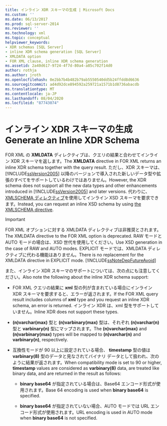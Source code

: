 ```yaml
---
title: インライン XDR スキーマの生成 | Microsoft Docs
ms.custom: ''
ms.date: 06/13/2017
ms.prod: sql-server-2014
ms.reviewer: ''
ms.technology: xml
ms.topic: conceptual
helpviewer_keywords:
- XDR schemas [SQL Server]
- inline XDR schema generation [SQL Server]
- XMLDATA option
- FOR XML clause, inline XDR schema generation
ms.assetid: 2a40d617-9724-4f7d-80a4-a85c702f14d0
author: rothja
ms.author: jroth
ms.openlocfilehash: 0e2bb7b4b482b79ab5550540dd5b24ffdd8d6636
ms.sourcegitcommit: ad4d92dce894592a259721a1571b1d8736abacdb
ms.translationtype: MT
ms.contentlocale: ja-JP
ms.lasthandoff: 08/04/2020
ms.locfileid: "87743074"
---
```

# <a name="generate-an-inline-xdr-schema"></a><span data-ttu-id="f29b7-102">インライン XDR スキーマの生成</span><span class="sxs-lookup"><span data-stu-id="f29b7-102">Generate an Inline XDR Schema</span></span>
  <span data-ttu-id="f29b7-103">FOR XML の **XMLDATA** ディレクティブは、クエリの結果と合わせてインライン XDR スキーマを返します。</span><span class="sxs-lookup"><span data-stu-id="f29b7-103">The **XMLDATA** directive in FOR XML returns an inline XDR schema together with the query result.</span></span> <span data-ttu-id="f29b7-104">ただし、XDR スキーマは、 [!INCLUDE[ssVersion2005](../../includes/ssversion2005-md.md)] 以降のバージョンで導入された新しいデータ型や拡張のすべてをサポートしているわけではありません。</span><span class="sxs-lookup"><span data-stu-id="f29b7-104">However, the XDR schema does not support all the new data types and other enhancements introduced in [!INCLUDE[ssVersion2005](../../includes/ssversion2005-md.md)] and later versions.</span></span> <span data-ttu-id="f29b7-105">代わりに、 [XMLSCHEMA ディレクティブ](generate-an-inline-xsd-schema.md)を使用してインライン XSD スキーマを要求できます。</span><span class="sxs-lookup"><span data-stu-id="f29b7-105">Instead, you can request an inline XSD schema by using [the XMLSCHEMA directive](generate-an-inline-xsd-schema.md).</span></span>  
  
> [!IMPORTANT]  
>  <span data-ttu-id="f29b7-106">FOR XML オプションに対する XMLDATA ディレクティブは非推奨とされます。</span><span class="sxs-lookup"><span data-stu-id="f29b7-106">The XMLDATA directive to the FOR XML option is deprecated.</span></span> <span data-ttu-id="f29b7-107">RAW モードと AUTO モードの場合は、XSD 世代を使用してください。</span><span class="sxs-lookup"><span data-stu-id="f29b7-107">Use XSD generation in the case of RAW and AUTO modes.</span></span> <span data-ttu-id="f29b7-108">EXPLICIT モードでは、XMLDATA ディレクティブに代わる機能はありません。</span><span class="sxs-lookup"><span data-stu-id="f29b7-108">There is no replacement for the XMLDATA directive in EXPLICIT mode.</span></span> [!INCLUDE[ssNoteDepFutureAvoid](../../includes/ssnotedepfutureavoid-md.md)]  
  
 <span data-ttu-id="f29b7-109">また、インライン XDR スキーマのサポートについては、次の点にも注意してください。</span><span class="sxs-lookup"><span data-stu-id="f29b7-109">Also note the following about the inline XDR schema support:</span></span>  
  
-   <span data-ttu-id="f29b7-110">FOR XML クエリの結果に **xml** 型の列が含まれている場合にインライン XDR スキーマを要求すると、エラーが返されます。</span><span class="sxs-lookup"><span data-stu-id="f29b7-110">If the FOR XML query result includes columns of **xml** type and you request an inline XDR schema, an error is returned.</span></span> <span data-ttu-id="f29b7-111">インライン XDR は、xml 型をサポートしていません。</span><span class="sxs-lookup"><span data-stu-id="f29b7-111">Inline XDR does not support these types.</span></span>  
  
-   <span data-ttu-id="f29b7-112">**(n)varchar(max)** 型と **(n)varbinary(max)** 型は、それぞれ **(n)varchar(n)** 型と **varbinary(n)** 型にマップされます。</span><span class="sxs-lookup"><span data-stu-id="f29b7-112">The **(n)varchar(max)** and **(n)varbinary(max)** types will be mapped to **(n)varchar(n)** and **varbinary(n)**, respectively.</span></span>  
  
-   <span data-ttu-id="f29b7-113">互換性モードが 90 以上に設定されている場合、 **timestamp** 型の値は **varbinary(8)** 型のデータと見なされてバイナリ データとして扱われ、次のように結果が返されます。</span><span class="sxs-lookup"><span data-stu-id="f29b7-113">When compatibility mode is set to 90 or higher, **timestamp** values are considered as **varbinary(8)** data, are treated like binary data, and are returned in the result as follows:</span></span>  
  
    -   <span data-ttu-id="f29b7-114">**binary base64** が指定されている場合は、Base64 エンコード形式が使用されます。</span><span class="sxs-lookup"><span data-stu-id="f29b7-114">Base 64 encoding is used when **binary base64** is specified.</span></span>  
  
    -   <span data-ttu-id="f29b7-115">**binary base64** が指定されていない場合、AUTO モードでは URL エンコード形式が使用されます。</span><span class="sxs-lookup"><span data-stu-id="f29b7-115">URL encoding is used in AUTO mode when **binary base64** is not specified.</span></span>  
  
  
